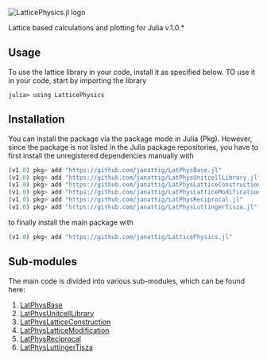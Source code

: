 ![LatticePhysics.jl logo](https://github.com/janattig/LatticePhysics.jl/blob/master/logos/LatticePhysics_banner.png)


Lattice based calculations and plotting for Julia v.1.0.*


## Usage

To use the lattice library in your code, install it as specified below.
TO use it in your code, start by importing the library
```julia-REPL
julia> using LatticePhysics
```




## Installation

You can install the package via the package mode in Julia (Pkg). However, since the package
is not listed in the Julia package repositories, you have to first install the unregistered
dependencies manually with
```julia
(v1.0) pkg> add "https://github.com/janattig/LatPhysBase.jl"
(v1.0) pkg> add "https://github.com/janattig/LatPhysUnitcellLibrary.jl"
(v1.0) pkg> add "https://github.com/janattig/LatPhysLatticeConstruction.jl"
(v1.0) pkg> add "https://github.com/janattig/LatPhysLatticeModification.jl"
(v1.0) pkg> add "https://github.com/janattig/LatPhysReciprocal.jl"
(v1.0) pkg> add "https://github.com/janattig/LatPhysLuttingerTisza.jl"
```
to finally install the main package with
```julia
(v1.0) pkg> add "https://github.com/janattig/LatticePhysics.jl"
```



## Sub-modules

The main code is divided into various sub-modules, which can be found here:
1.  [LatPhysBase](https://github.com/janattig/LatPhysBase.jl.git)
2.  [LatPhysUnitcellLibrary](https://github.com/janattig/LatPhysUnitcellLibrary.jl.git)
3.  [LatPhysLatticeConstruction](https://github.com/janattig/LatPhysLatticeConstruction.jl.git)
4.  [LatPhysLatticeModification](https://github.com/janattig/LatPhysLatticeModification.jl.git)
5.  [LatPhysReciprocal](https://github.com/janattig/LatPhysReciprocal.jl.git)
6.  [LatPhysLuttingerTisza](https://github.com/janattig/LatPhysLuttingerTisza.jl.git)
